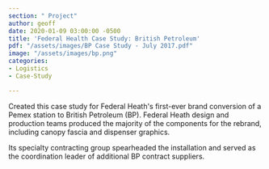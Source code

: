 ```yaml
---
section: " Project"
author: geoff
date: 2020-01-09 03:00:00 -0500
title: 'Federal Health Case Study: British Petroleum'
pdf: "/assets/images/BP Case Study - July 2017.pdf"
image: "/assets/images/bp.png"
categories:
- Logistics
- Case-Study

---
```

Created this case study for Federal Heath's first-ever brand conversion of a Pemex station to British Petroleum (BP). Federal Heath design and production teams produced the majority of the components for the rebrand, including canopy fascia and dispenser graphics.

Its specialty contracting group spearheaded the installation and served as the coordination leader of additional BP contract suppliers.
